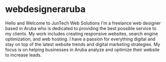 # webdesigneraruba
Hello and Welcome to JunTech Web Solutions
I'm a freelance web designer based in Aruba who is dedicated to providing the best possible service to my clients. My work includes creating responsive websites, search engine optimization, and web hosting. I have a passion for everything digital and stay on top of the latest website trends and digital marketing strategies. My focus is on helping businesses in Aruba analyze and optimize their website to increase leads.

